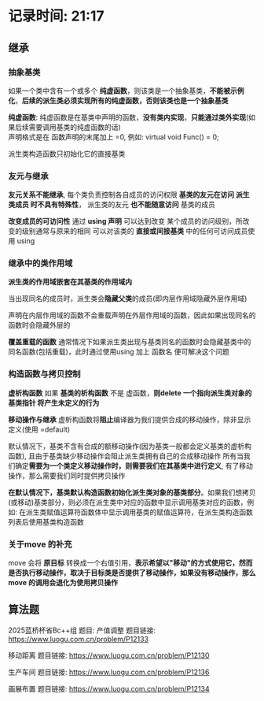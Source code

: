 # 记录时间: 21:17

## 继承

### 抽象基类
如果一个类中含有一个或多个 **纯虚函数**，则该类是一个抽象基类，**不能被示例化**，**后续的派生类必须实现所有的纯虚函数，否则该类也是一个抽象基类**

**纯虚函数**:
纯虚函数是在基类中声明的函数，**没有类内实现**，**只能通过类外实现**(如果后续需要调用基类的纯虚函数的话)
<br>声明格式是在 函数声明的末尾加上 =0, 例如: virtual void Func() = 0;

派生类构造函数只初始化它的直接基类
        
### 友元与继承
**友元关系不能继承**, 每个类负责控制各自成员的访问权限
**基类的友元在访问 派生类成员 时不具有特殊性**， 派生类的友元 **也不能随意访问** 基类的成员

**改变成员的可访问性**
通过 **using 声明** 可以达到改变 某个成员的访问级别，所改变的级别通常与原来的相同
可以对该类的 **直接或间接基类** 中的任何可访问成员使用 using
        
### 继承中的类作用域
**派生类的作用域嵌套在其基类的作用域内**

当出现同名的成员时，派生类会**隐藏父类**的成员(即内层作用域隐藏外层作用域)

声明在内层作用域的函数不会重载声明在外层作用域的函数，因此如果出现同名的函数时会隐藏外层的 

**覆盖重载的函数**
通常情况下如果派生类出现与基类同名的函数时会隐藏基类中的同名函数(包括重载)，此时通过使用using 加上 函数名 便可解决这个问题

### 构造函数与拷贝控制
**虚析构函数**
如果 **基类的析构函数** 不是 虚函数，**则delete 一个指向派生类对象的基类指针 将产生未定义的行为**

**移动操作与继承**
虚析构函数将**阻止**编译器为我们提供合成的移动操作，除非显示定义(使用 =default)

默认情况下，基类不含有合成的额移动操作(因为基类一般都会定义基类的虚析构函数), 且由于基类缺少移动操作会阻止派生类拥有自己的合成移动操作
所有当我们确定**需要为一个类定义移动操作时，则需要我们在其基类中进行定义**, 有了移动操作，那么需要我们同时提供拷贝操作

**在默认情况下，基类默认构造函数初始化派生类对象的基类部分**。如果我们想拷贝(或移动)基类部分，则必须在派生类中对应的函数中显示调用基类对应的函数，例如: 在派生类赋值运算符函数体中显示调用基类的赋值运算符，在派生类构造函数列表后使用基类构造函数 

### 关于move 的补充
move 会将 **原目标** 转换成一个右值引用，**表示希望以"移动"的方式使用它，然而是否执行移动操作，取决于目标类是否提供了移动操作，如果没有移动操作，那么move 的调用会退化为使用拷贝操作**

## 算法题
2025蓝桥杯省Bc++组
题目:
产值调整
题目链接: https://www.luogu.com.cn/problem/P12133

移动距离
题目链接: https://www.luogu.com.cn/problem/P12130

生产车间
题目链接: https://www.luogu.com.cn/problem/P12136

画展布置
题目链接: https://www.luogu.com.cn/problem/P12134
